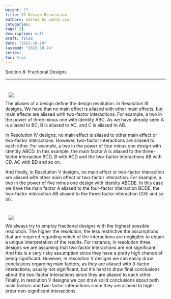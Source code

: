 ```yaml
---
weight: 57
title: 57 Design Resolution
authors: edited by Lenny Lin
categories: 
tags: []
description: null
draft: false
date: "2022-10-24"
lastmod: "2022-10-24"
series: 
toc: true
---
```

Section 8: Fractional Designs 

<!--more-->
---

<br>
<div class = "row">
  <div class= "column_right" style="width:450px;">
  <img src = "/docs/images/Screenshot 2022-10-24 105309.png" HSPACE="10" VSPACE="10"/> 
</div>
The aliases of a design define the design resolution. In Resolution III designs, We have that no main effect is aliased with other main effects, but main effects are aliased with two-factor interactions. For example, a two in the power of three minus one with identity ABC. As we have already seen A is aliased to BC, B is aliased to AC, and C is aliased to AB.   

In Resolution IV designs, no main effect is aliased to other main effect or two-factor interactions. However, two-factor interactions are aliased to each other. For example, a two in the power of four minus one design with identity ABCD. In this example, the main factor A is aliased to the three-factor interaction BCD, B with ACD and the two-factor interactions AB with CD, AC with BD and so on.  

And finally, in Resolution V designs,  no main effect or two-factor interaction are aliased with other main  effect or two-factor interaction. For example, a two in the power of five  minus one design with identity ABCDE. In this case we have the main factor A  aliased to the four-factor interaction BCDE, the two-factor interaction AB aliased to the three-factor interaction CDE and so on. 
</div> 


<br>
<div class = "row">
  <div class= "column_right" style="width:450px;">
  <img src = "/docs/images/Screenshot 2022-10-24 105523.png" HSPACE="10" VSPACE="10"/> 
</div>
We always try to employ fractional designs with the highest possible resolution. The higher the resolution, the less restrictive the assumptions that are required regarding which of the interactions are negligible to obtain a unique interpretation of the results. For instance, in resolution three designs we are assuming that two factor interactions are not significant.   And this is a very risky assumption since they have a pretty high chance of being significant.   However, in resolution V designs we can  easily draw conclusions regarding main factors,   as they are aliased with 3-factor interactions,  usually not significant, but it's hard to draw final conclusions about the two-factor interactions since they are aliased to each other.   Finally, in resolution V designs we can draw solid conclusions about both main factors and  two-factor interactions since they are aliased to high-order non-significant interactions.   
</div> 

